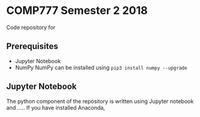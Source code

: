 # COMP777 Semester 2 2018

Code repository for 

## Prerequisites

* Jupyter Notebook
* NumPy
    NumPy can be installed using `pip3 install numpy --upgrade`

## Jupyter Notebook

The python component of the repository is written using Jupyter notebook and .....
If you have installed Anaconda, 

